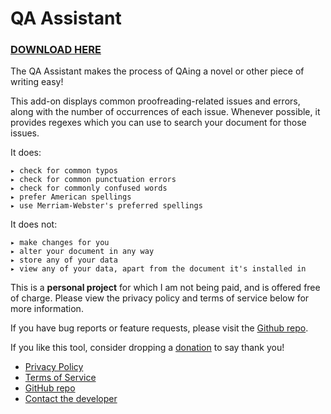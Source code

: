# QA Assistant

### [DOWNLOAD HERE](https://workspace.google.com/marketplace/app/qa_assistant/323857468426)

The QA Assistant makes the process of QAing a novel or other piece of writing easy!

This add-on displays common proofreading-related issues and errors, along with the number of occurrences of each issue. Whenever possible, it provides regexes which you can use to search your document for those issues.

It does:
```
▸ check for common typos
▸ check for common punctuation errors
▸ check for commonly confused words
▸ prefer American spellings
▸ use Merriam-Webster's preferred spellings
```

It does not:
```
▸ make changes for you
▸ alter your document in any way
▸ store any of your data
▸ view any of your data, apart from the document it's installed in
```

This is a **personal project** for which I am not being paid, and is offered free of charge. Please view the privacy policy and terms of service below for more information.

If you have bug reports or feature requests, please visit the [Github repo](https://github.com/shinotype/shino-qa-tool).

If you like this tool, consider dropping a [donation](https://ko-fi.com/shinotype) to say thank you!

* [Privacy Policy](privacy.html)
* [Terms of Service](terms.html)
* [GitHub repo](https://github.com/shinotype/shino-qa-tool)
* [Contact the developer](../support.html)
